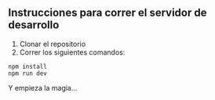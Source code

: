 
## Instrucciones para correr el servidor de desarrollo

1. Clonar el repositorio
2. Correr los siguientes comandos:
```
npm install
npm run dev

```

Y empieza la magia...
